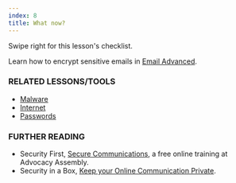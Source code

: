 ```yaml
---
index: 8
title: What now?
---
```

Swipe right for this lesson's checklist.

Learn how to encrypt sensitive emails in [Email Advanced](umbrella://lesson/email/1).

### RELATED LESSONS/TOOLS

*   [Malware](umbrella://lesson/malware)
*   [Internet](umbrella://lesson/the-internet)
*   [Passwords](umbrella://lesson/passwords)

### FURTHER READING

* 	Security First, [Secure Communications](https://advocacyassembly.org/en/courses/33/#/chapter/1/lesson/1), a free online training at Advocacy Assembly.
*   Security in a Box, [Keep your Online Communication Private](https://securityinabox.org/en/guide/secure-communication).